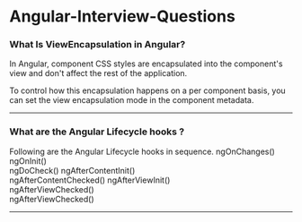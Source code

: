 # Angular-Interview-Questions


### What Is ViewEncapsulation in Angular?

In Angular, component CSS styles are encapsulated into the component's view and don't affect the rest of the application.

To control how this encapsulation happens on a per component basis, you can set the view encapsulation mode in the component metadata.
<hr>

### What are the Angular Lifecycle hooks ?

Following are the Angular Lifecycle hooks in sequence.
ngOnChanges()	
ngOnInit()	
ngDoCheck()	
ngAfterContentInit()	
ngAfterContentChecked()	
ngAfterViewInit()	
ngAfterViewChecked()	
ngAfterViewChecked()	
<hr>

